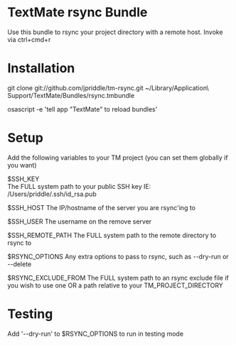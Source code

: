 # TextMate rsync Bundle

Use this bundle to rsync your project directory with a remote host.  Invoke via ctrl+cmd+r

# Installation

git clone git://github.com/jpriddle/tm-rsync.git ~/Library/Application\ Support/TextMate/Bundles/rsync.tmbundle

osascript -e 'tell app "TextMate" to reload bundles'

# Setup

Add the following variables to your TM project (you can set them globally if you want)

  $SSH_KEY    
    The FULL system path to your public SSH key
    IE: /Users/priddle/.ssh/id_rsa.pub

  $SSH_HOST
    The IP/hostname of the server you are rsync'ing to

  $SSH_USER
    The username on the remove server

  $SSH_REMOTE_PATH
    The FULL system path to the remote directory to rsync to

  $RSYNC_OPTIONS
    Any extra options to pass to rsync, such as --dry-run or --delete

  $RSYNC_EXCLUDE_FROM
    The FULL system path to an rsync exclude file if you wish to use one
    OR a path relative to your TM_PROJECT_DIRECTORY

# Testing

Add '--dry-run' to $RSYNC_OPTIONS to run in testing mode
